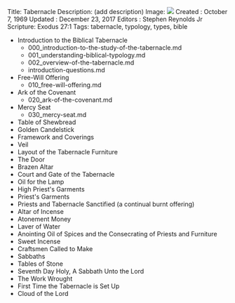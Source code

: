 Title: Tabernacle
Description: (add description)
Image: <img src="http://bible.exchange/assets/img/eagle.gif" id="coverEagle" />
Created : October 7, 1969
Updated : December 23, 2017
Editors : Stephen Reynolds Jr
Scripture: Exodus 27:1
Tags: tabernacle, typology, types, bible

- Introduction to the Biblical Tabernacle
  * 000_introduction-to-the-study-of-the-tabernacle.md
  * 001_understanding-biblical-typology.md
  * 002_overview-of-the-tabernacle.md
  * introduction-questions.md
- Free-Will Offering
  * 010_free-will-offering.md
- Ark of the Covenant
  * 020_ark-of-the-covenant.md
- Mercy Seat
  * 030_mercy-seat.md
- Table of Shewbread
- Golden Candelstick
- Framework and Coverings
- Veil
- Layout of the Tabernacle Furniture
- The Door
- Brazen Altar
- Court and Gate of the Tabernacle
- Oil for the Lamp
- High Priest's Garments
- Priest's Garments
- Priests and Tabernacle Sanctified (a continual burnt offering)
- Altar of Incense
- Atonement Money
- Laver of Water
- Anointing Oil of Spices and the Consecrating of Priests and Furniture
- Sweet Incense
- Craftsmen Called to Make
- Sabbaths
- Tables of Stone
- Seventh Day Holy, A Sabbath Unto the Lord
- The Work Wrought
- First Time the Tabernacle is Set Up
- Cloud of the Lord